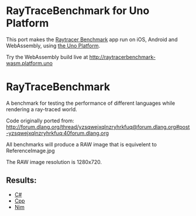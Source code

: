 RayTraceBenchmark for Uno Platform
=================

This port makes the [Raytracer Benchmark](https://github.com/zezba9000/RayTraceBenchmark) app run on iOS, Android and WebAssembly, using [the Uno Platform](http://platform.uno).

Try the WebAssembly build live at http://raytracerbenchmark-wasm.platform.uno


RayTraceBenchmark
=================

A benchmark for testing the performance of different languages while rendering a ray-traced world.

Code originally ported from: http://forum.dlang.org/thread/yzsqwejxqlnzryhrkfuq@forum.dlang.org#post-yzsqwejxqlnzryhrkfuq:40forum.dlang.org


All benchmarks will produce a RAW image that is equivelent to ReferenceImage.jpg

The RAW image resolution is 1280x720.

Results:
---
- [C#](https://github.com/zezba9000/RayTraceBenchmark/blob/master/C%23/Results.md)
- [Cpp](https://github.com/zezba9000/RayTraceBenchmark/blob/master/Cpp/Results.md)
- [Nim](https://github.com/zezba9000/RayTraceBenchmark/blob/master/Nim/Results.md)

